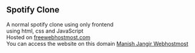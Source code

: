 ## Spotify Clone

A normal spotify clone using only frontend <br>
using html, css and JavaScript <br>
Hosted on [freewebhostmost.com](https://webhostmost.com) <br>
You can access the website on this domain [Manish Jangir Webhostmost](https://manishjangir.freewebhostmost.com) <br>
